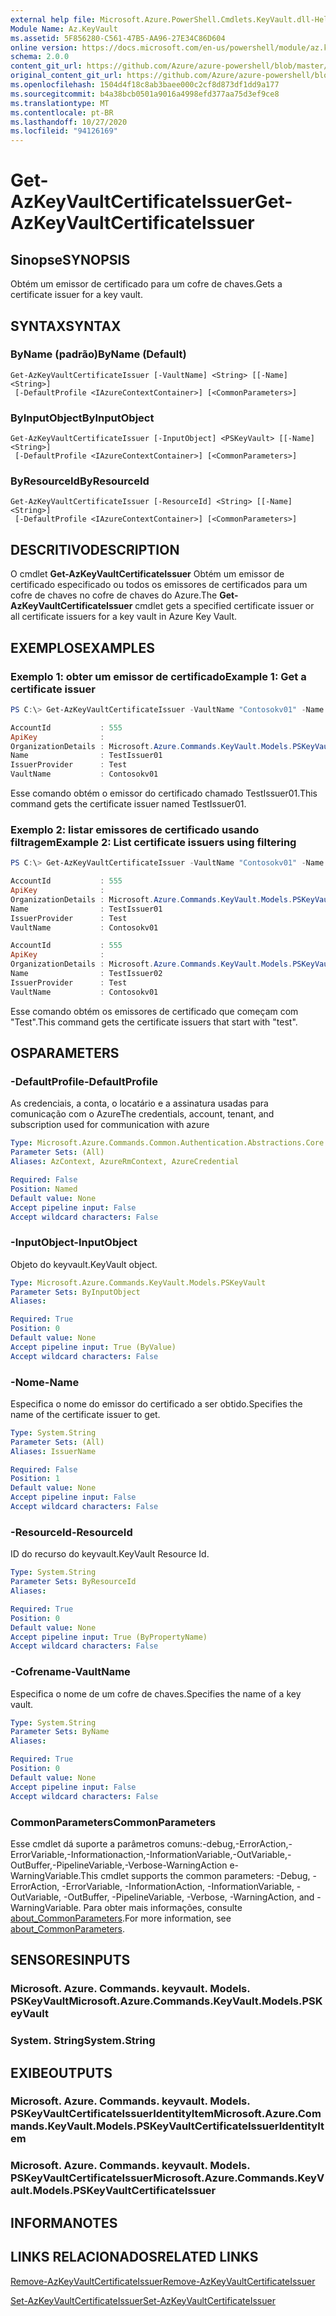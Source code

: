 ```yaml
---
external help file: Microsoft.Azure.PowerShell.Cmdlets.KeyVault.dll-Help.xml
Module Name: Az.KeyVault
ms.assetid: 5F856280-C561-47B5-AA96-27E34C86D604
online version: https://docs.microsoft.com/en-us/powershell/module/az.keyvault/get-azkeyvaultcertificateissuer
schema: 2.0.0
content_git_url: https://github.com/Azure/azure-powershell/blob/master/src/KeyVault/KeyVault/help/Get-AzKeyVaultCertificateIssuer.md
original_content_git_url: https://github.com/Azure/azure-powershell/blob/master/src/KeyVault/KeyVault/help/Get-AzKeyVaultCertificateIssuer.md
ms.openlocfilehash: 1504d4f18c8ab3baee000c2cf8d873df1dd9a177
ms.sourcegitcommit: b4a38bcb0501a9016a4998efd377aa75d3ef9ce8
ms.translationtype: MT
ms.contentlocale: pt-BR
ms.lasthandoff: 10/27/2020
ms.locfileid: "94126169"
---
```

# <span data-ttu-id="38a9d-101">Get-AzKeyVaultCertificateIssuer</span><span class="sxs-lookup"><span data-stu-id="38a9d-101">Get-AzKeyVaultCertificateIssuer</span></span>

## <span data-ttu-id="38a9d-102">Sinopse</span><span class="sxs-lookup"><span data-stu-id="38a9d-102">SYNOPSIS</span></span>
<span data-ttu-id="38a9d-103">Obtém um emissor de certificado para um cofre de chaves.</span><span class="sxs-lookup"><span data-stu-id="38a9d-103">Gets a certificate issuer for a key vault.</span></span>

## <span data-ttu-id="38a9d-104">SYNTAX</span><span class="sxs-lookup"><span data-stu-id="38a9d-104">SYNTAX</span></span>

### <span data-ttu-id="38a9d-105">ByName (padrão)</span><span class="sxs-lookup"><span data-stu-id="38a9d-105">ByName (Default)</span></span>
```
Get-AzKeyVaultCertificateIssuer [-VaultName] <String> [[-Name] <String>]
 [-DefaultProfile <IAzureContextContainer>] [<CommonParameters>]
```

### <span data-ttu-id="38a9d-106">ByInputObject</span><span class="sxs-lookup"><span data-stu-id="38a9d-106">ByInputObject</span></span>
```
Get-AzKeyVaultCertificateIssuer [-InputObject] <PSKeyVault> [[-Name] <String>]
 [-DefaultProfile <IAzureContextContainer>] [<CommonParameters>]
```

### <span data-ttu-id="38a9d-107">ByResourceId</span><span class="sxs-lookup"><span data-stu-id="38a9d-107">ByResourceId</span></span>
```
Get-AzKeyVaultCertificateIssuer [-ResourceId] <String> [[-Name] <String>]
 [-DefaultProfile <IAzureContextContainer>] [<CommonParameters>]
```

## <span data-ttu-id="38a9d-108">DESCRITIVO</span><span class="sxs-lookup"><span data-stu-id="38a9d-108">DESCRIPTION</span></span>
<span data-ttu-id="38a9d-109">O cmdlet **Get-AzKeyVaultCertificateIssuer** Obtém um emissor de certificado especificado ou todos os emissores de certificados para um cofre de chaves no cofre de chaves do Azure.</span><span class="sxs-lookup"><span data-stu-id="38a9d-109">The **Get-AzKeyVaultCertificateIssuer** cmdlet gets a specified certificate issuer or all certificate issuers for a key vault in Azure Key Vault.</span></span>

## <span data-ttu-id="38a9d-110">EXEMPLOS</span><span class="sxs-lookup"><span data-stu-id="38a9d-110">EXAMPLES</span></span>

### <span data-ttu-id="38a9d-111">Exemplo 1: obter um emissor de certificado</span><span class="sxs-lookup"><span data-stu-id="38a9d-111">Example 1: Get a certificate issuer</span></span>
```powershell
PS C:\> Get-AzKeyVaultCertificateIssuer -VaultName "Contosokv01" -Name "TestIssuer01"

AccountId           : 555
ApiKey              :
OrganizationDetails : Microsoft.Azure.Commands.KeyVault.Models.PSKeyVaultCertificateOrganizationDetails
Name                : TestIssuer01
IssuerProvider      : Test
VaultName           : Contosokv01
```

<span data-ttu-id="38a9d-112">Esse comando obtém o emissor do certificado chamado TestIssuer01.</span><span class="sxs-lookup"><span data-stu-id="38a9d-112">This command gets the certificate issuer named TestIssuer01.</span></span>

### <span data-ttu-id="38a9d-113">Exemplo 2: listar emissores de certificado usando filtragem</span><span class="sxs-lookup"><span data-stu-id="38a9d-113">Example 2: List certificate issuers using filtering</span></span>
```powershell
PS C:\> Get-AzKeyVaultCertificateIssuer -VaultName "Contosokv01" -Name "test*"

AccountId           : 555
ApiKey              :
OrganizationDetails : Microsoft.Azure.Commands.KeyVault.Models.PSKeyVaultCertificateOrganizationDetails
Name                : TestIssuer01
IssuerProvider      : Test
VaultName           : Contosokv01

AccountId           : 555
ApiKey              :
OrganizationDetails : Microsoft.Azure.Commands.KeyVault.Models.PSKeyVaultCertificateOrganizationDetails
Name                : TestIssuer02
IssuerProvider      : Test
VaultName           : Contosokv01
```

<span data-ttu-id="38a9d-114">Esse comando obtém os emissores de certificado que começam com "Test".</span><span class="sxs-lookup"><span data-stu-id="38a9d-114">This command gets the certificate issuers that start with "test".</span></span>

## <span data-ttu-id="38a9d-115">OS</span><span class="sxs-lookup"><span data-stu-id="38a9d-115">PARAMETERS</span></span>

### <span data-ttu-id="38a9d-116">-DefaultProfile</span><span class="sxs-lookup"><span data-stu-id="38a9d-116">-DefaultProfile</span></span>
<span data-ttu-id="38a9d-117">As credenciais, a conta, o locatário e a assinatura usadas para comunicação com o Azure</span><span class="sxs-lookup"><span data-stu-id="38a9d-117">The credentials, account, tenant, and subscription used for communication with azure</span></span>

```yaml
Type: Microsoft.Azure.Commands.Common.Authentication.Abstractions.Core.IAzureContextContainer
Parameter Sets: (All)
Aliases: AzContext, AzureRmContext, AzureCredential

Required: False
Position: Named
Default value: None
Accept pipeline input: False
Accept wildcard characters: False
```

### <span data-ttu-id="38a9d-118">-InputObject</span><span class="sxs-lookup"><span data-stu-id="38a9d-118">-InputObject</span></span>
<span data-ttu-id="38a9d-119">Objeto do keyvault.</span><span class="sxs-lookup"><span data-stu-id="38a9d-119">KeyVault object.</span></span>

```yaml
Type: Microsoft.Azure.Commands.KeyVault.Models.PSKeyVault
Parameter Sets: ByInputObject
Aliases:

Required: True
Position: 0
Default value: None
Accept pipeline input: True (ByValue)
Accept wildcard characters: False
```

### <span data-ttu-id="38a9d-120">-Nome</span><span class="sxs-lookup"><span data-stu-id="38a9d-120">-Name</span></span>
<span data-ttu-id="38a9d-121">Especifica o nome do emissor do certificado a ser obtido.</span><span class="sxs-lookup"><span data-stu-id="38a9d-121">Specifies the name of the certificate issuer to get.</span></span>

```yaml
Type: System.String
Parameter Sets: (All)
Aliases: IssuerName

Required: False
Position: 1
Default value: None
Accept pipeline input: False
Accept wildcard characters: False
```

### <span data-ttu-id="38a9d-122">-ResourceId</span><span class="sxs-lookup"><span data-stu-id="38a9d-122">-ResourceId</span></span>
<span data-ttu-id="38a9d-123">ID do recurso do keyvault.</span><span class="sxs-lookup"><span data-stu-id="38a9d-123">KeyVault Resource Id.</span></span>

```yaml
Type: System.String
Parameter Sets: ByResourceId
Aliases:

Required: True
Position: 0
Default value: None
Accept pipeline input: True (ByPropertyName)
Accept wildcard characters: False
```

### <span data-ttu-id="38a9d-124">-Cofrename</span><span class="sxs-lookup"><span data-stu-id="38a9d-124">-VaultName</span></span>
<span data-ttu-id="38a9d-125">Especifica o nome de um cofre de chaves.</span><span class="sxs-lookup"><span data-stu-id="38a9d-125">Specifies the name of a key vault.</span></span>

```yaml
Type: System.String
Parameter Sets: ByName
Aliases:

Required: True
Position: 0
Default value: None
Accept pipeline input: False
Accept wildcard characters: False
```

### <span data-ttu-id="38a9d-126">CommonParameters</span><span class="sxs-lookup"><span data-stu-id="38a9d-126">CommonParameters</span></span>
<span data-ttu-id="38a9d-127">Esse cmdlet dá suporte a parâmetros comuns:-debug,-ErrorAction,-ErrorVariable,-Informationaction,-InformationVariable,-OutVariable,-OutBuffer,-PipelineVariable,-Verbose-WarningAction e-WarningVariable.</span><span class="sxs-lookup"><span data-stu-id="38a9d-127">This cmdlet supports the common parameters: -Debug, -ErrorAction, -ErrorVariable, -InformationAction, -InformationVariable, -OutVariable, -OutBuffer, -PipelineVariable, -Verbose, -WarningAction, and -WarningVariable.</span></span> <span data-ttu-id="38a9d-128">Para obter mais informações, consulte [about_CommonParameters](http://go.microsoft.com/fwlink/?LinkID=113216).</span><span class="sxs-lookup"><span data-stu-id="38a9d-128">For more information, see [about_CommonParameters](http://go.microsoft.com/fwlink/?LinkID=113216).</span></span>

## <span data-ttu-id="38a9d-129">SENSORES</span><span class="sxs-lookup"><span data-stu-id="38a9d-129">INPUTS</span></span>

### <span data-ttu-id="38a9d-130">Microsoft. Azure. Commands. keyvault. Models. PSKeyVault</span><span class="sxs-lookup"><span data-stu-id="38a9d-130">Microsoft.Azure.Commands.KeyVault.Models.PSKeyVault</span></span>

### <span data-ttu-id="38a9d-131">System. String</span><span class="sxs-lookup"><span data-stu-id="38a9d-131">System.String</span></span>

## <span data-ttu-id="38a9d-132">EXIBE</span><span class="sxs-lookup"><span data-stu-id="38a9d-132">OUTPUTS</span></span>

### <span data-ttu-id="38a9d-133">Microsoft. Azure. Commands. keyvault. Models. PSKeyVaultCertificateIssuerIdentityItem</span><span class="sxs-lookup"><span data-stu-id="38a9d-133">Microsoft.Azure.Commands.KeyVault.Models.PSKeyVaultCertificateIssuerIdentityItem</span></span>

### <span data-ttu-id="38a9d-134">Microsoft. Azure. Commands. keyvault. Models. PSKeyVaultCertificateIssuer</span><span class="sxs-lookup"><span data-stu-id="38a9d-134">Microsoft.Azure.Commands.KeyVault.Models.PSKeyVaultCertificateIssuer</span></span>

## <span data-ttu-id="38a9d-135">INFORMA</span><span class="sxs-lookup"><span data-stu-id="38a9d-135">NOTES</span></span>

## <span data-ttu-id="38a9d-136">LINKS RELACIONADOS</span><span class="sxs-lookup"><span data-stu-id="38a9d-136">RELATED LINKS</span></span>

[<span data-ttu-id="38a9d-137">Remove-AzKeyVaultCertificateIssuer</span><span class="sxs-lookup"><span data-stu-id="38a9d-137">Remove-AzKeyVaultCertificateIssuer</span></span>](./Remove-AzKeyVaultCertificateIssuer.md)

[<span data-ttu-id="38a9d-138">Set-AzKeyVaultCertificateIssuer</span><span class="sxs-lookup"><span data-stu-id="38a9d-138">Set-AzKeyVaultCertificateIssuer</span></span>](./Set-AzKeyVaultCertificateIssuer.md)


